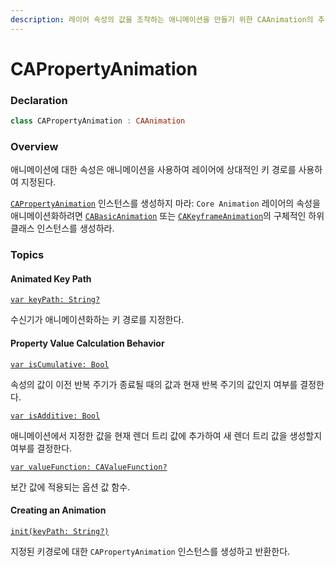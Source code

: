 ```yaml
---
description: 레이어 속성의 값을 조작하는 애니메이션을 만들기 위한 CAAnimation의 추상 하위 클래스.
---
```


# CAPropertyAnimation

### Declaration

```swift
class CAPropertyAnimation : CAAnimation
```

### Overview

애니메이션에 대한 속성은 애니메이션을 사용하여 레이어에 상대적인 키 경로를 사용하여 지정된다.

[`CAPropertyAnimation`](https://developer.apple.com/documentation/quartzcore/capropertyanimation) 인스턴스를 생성하지 마라: `Core Animation` 레이어의 속성을 애니메이션화하려면 [`CABasicAnimation`](https://developer.apple.com/documentation/quartzcore/cabasicanimation) 또는 [`CAKeyframeAnimation`](https://developer.apple.com/documentation/quartzcore/cakeyframeanimation)의 구체적인 하위 클래스 인스턴스를 생성하라.

### Topics

#### Animated Key Path

[`var keyPath: String?`](https://developer.apple.com/documentation/quartzcore/capropertyanimation/1412496-keypath)

수신기가 애니메이션화하는 키 경로를 지정한다.

#### Property Value Calculation Behavior

[`var isCumulative: Bool`](https://developer.apple.com/documentation/quartzcore/capropertyanimation/1412538-iscumulative)

속성의 값이 이전 반복 주기가 종료될 때의 값과 현재 반복 주기의 값인지 여부를 결정한다.

[`var isAdditive: Bool`](https://developer.apple.com/documentation/quartzcore/capropertyanimation/1412493-isadditive)

애니메이션에서 지정한 값을 현재 렌더 트리 값에 추가하여 새 렌더 트리 값을 생성할지 여부를 결정한다.

[`var valueFunction: CAValueFunction?`](https://developer.apple.com/documentation/quartzcore/capropertyanimation/1412447-valuefunction)

보간 값에 적용되는 옵션 값 함수.

#### Creating an Animation

[`init(keyPath: String?)`](https://developer.apple.com/documentation/quartzcore/capropertyanimation/1412534-init)

지정된 키경로에 대한 `CAPropertyAnimation` 인스턴스를 생성하고 반환한다.

